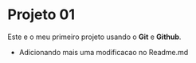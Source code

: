 # Projeto 01

Este e o meu primeiro projeto usando o **Git** e **Github**.

- Adicionando mais uma modificacao no Readme.md